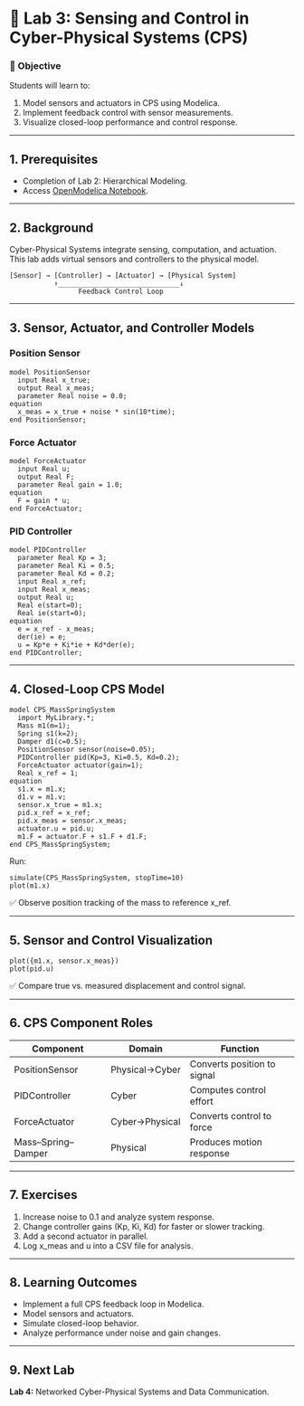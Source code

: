 # 🧩 Lab 3: Sensing and Control in Cyber-Physical Systems (CPS)

### 🎯 Objective
Students will learn to:
1. Model sensors and actuators in CPS using Modelica.
2. Implement feedback control with sensor measurements.
3. Visualize closed-loop performance and control response.

---

## 1. Prerequisites
- Completion of Lab 2: Hierarchical Modeling.
- Access [OpenModelica Notebook](https://notebook.openmodelica.org).

---

## 2. Background
Cyber-Physical Systems integrate sensing, computation, and actuation.  
This lab adds virtual sensors and controllers to the physical model.

```
[Sensor] → [Controller] → [Actuator] → [Physical System]
           ↑______________________________↓
                 Feedback Control Loop
```

---

## 3. Sensor, Actuator, and Controller Models

### Position Sensor
```modelica
model PositionSensor
  input Real x_true;
  output Real x_meas;
  parameter Real noise = 0.0;
equation
  x_meas = x_true + noise * sin(10*time);
end PositionSensor;
```

### Force Actuator
```modelica
model ForceActuator
  input Real u;
  output Real F;
  parameter Real gain = 1.0;
equation
  F = gain * u;
end ForceActuator;
```

### PID Controller
```modelica
model PIDController
  parameter Real Kp = 3;
  parameter Real Ki = 0.5;
  parameter Real Kd = 0.2;
  input Real x_ref;
  input Real x_meas;
  output Real u;
  Real e(start=0);
  Real ie(start=0);
equation
  e = x_ref - x_meas;
  der(ie) = e;
  u = Kp*e + Ki*ie + Kd*der(e);
end PIDController;
```

---

## 4. Closed-Loop CPS Model
```modelica
model CPS_MassSpringSystem
  import MyLibrary.*;
  Mass m1(m=1);
  Spring s1(k=2);
  Damper d1(c=0.5);
  PositionSensor sensor(noise=0.05);
  PIDController pid(Kp=3, Ki=0.5, Kd=0.2);
  ForceActuator actuator(gain=1);
  Real x_ref = 1;
equation
  s1.x = m1.x;
  d1.v = m1.v;
  sensor.x_true = m1.x;
  pid.x_ref = x_ref;
  pid.x_meas = sensor.x_meas;
  actuator.u = pid.u;
  m1.F = actuator.F + s1.F + d1.F;
end CPS_MassSpringSystem;
```

Run:
```modelica
simulate(CPS_MassSpringSystem, stopTime=10)
plot(m1.x)
```

✅ Observe position tracking of the mass to reference x_ref.

---

## 5. Sensor and Control Visualization
```modelica
plot({m1.x, sensor.x_meas})
plot(pid.u)
```

✅ Compare true vs. measured displacement and control signal.

---

## 6. CPS Component Roles
| Component | Domain | Function |
|------------|---------|-----------|
| PositionSensor | Physical→Cyber | Converts position to signal |
| PIDController | Cyber | Computes control effort |
| ForceActuator | Cyber→Physical | Converts control to force |
| Mass–Spring–Damper | Physical | Produces motion response |

---

## 7. Exercises
1. Increase noise to 0.1 and analyze system response.
2. Change controller gains (Kp, Ki, Kd) for faster or slower tracking.
3. Add a second actuator in parallel.
4. Log x_meas and u into a CSV file for analysis.

---

## 8. Learning Outcomes
- Implement a full CPS feedback loop in Modelica.
- Model sensors and actuators.
- Simulate closed-loop behavior.
- Analyze performance under noise and gain changes.

---

## 9. Next Lab
**Lab 4:** Networked Cyber-Physical Systems and Data Communication.
